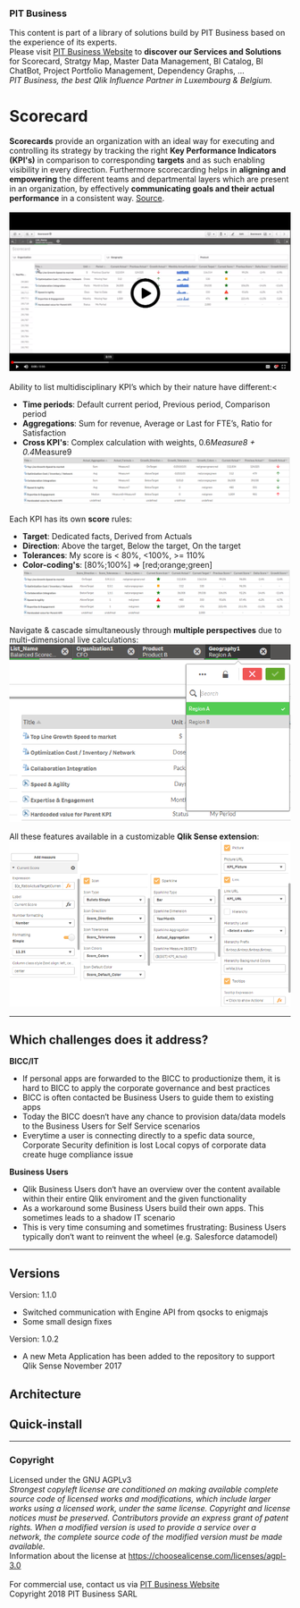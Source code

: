 ### PIT Business
This content is part of a library of solutions build by PIT Business based on the experience of its experts.<br>
Please visit [PIT Business Website](http://www.pit-business.com) to **discover our Services and Solutions** for Scorecard, Stratgy Map, Master Data Management, BI Catalog, BI ChatBot, Project Portfolio Management, Dependency Graphs, ...<br>
*PIT Business, the best Qlik Influence Partner in Luxembourg & Belgium.*<br>

# Scorecard
**Scorecards** provide an organization with an ideal way for executing and controlling its strategy by tracking the right **Key Performance Indicators (KPI's)** in comparison to corresponding **targets** and as such enabling visibility in every direction. Furthermore scorecarding helps in **aligning and empowering** the different teams and departmental layers which are present in an organization, by effectively **communicating goals and their actual performance** in a consistent way. [Source](http://www.element61.be/en/competence/strategy-management-scorecarding).<br>
<br>
[![Scorecard - PIT Business - Screencast](img/scorecard-screenshot-playvideo.png)](https://drive.google.com/file/d/1vB3rX8PORDdAptW21SpvbcuzDOZEcHMe/preview)<br>
<br>
Ability to list multidisciplinary KPI’s which by their nature have different:<
- **Time periods**: Default current period, Previous period, Comparison period
- **Aggregations**: Sum for revenue, Average or Last for FTE’s, Ratio for Satisfaction
- **Cross KPI's**: Complex calculation with weights, 0.6*Measure8 + 0.4*Measure9
![Scorecard - PIT Business - Growths](img/scorecard-screenshot-growths.png)<br>

Each KPI has its own **score** rules:
- **Target**: Dedicated facts, Derived from Actuals
- **Direction**: Above the target, Below the target, On the target
- **Tolerances**: My score is < 80%, <100%, >= 110%
- **Color-coding's**: [80%;100%] => [red;orange;green]
![Scorecard - PIT Business - Scores](img/scorecard-screenshot-scores.png)

Navigate & cascade simultaneously through **multiple perspectives** due to multi-dimensional live calculations:
![Scorecard - PIT Business - Scores](img/scorecard-screenshot-multidimensional.png)

All these features available in a customizable **Qlik Sense extension**:
![Scorecard - PIT Business - Edit](img/scorecard-screenshot-edit.png)


----------

## Which challenges does it address?

**BICC/IT**
 - If personal apps are forwarded to the BICC to productionize them, it is hard to BICC to apply the corporate governance and best practices
 - BICC is often contacted be Business Users to guide them to existing apps
 - Today the BICC doesn‘t have any chance to provision data/data models to the Business Users for Self Service scenarios
 - Everytime a user is connecting directly to a spefic data source, Corporate Security definition is lost
Local copys of corporate data create huge compliance issue

**Business Users**
 - Qlik Business Users don‘t have an overview over the content available within their entire Qlik enviroment and the given functionality
 - As a workaround some Business Users build their own apps. This sometimes leads to a shadow IT scenario
 - This is very time consuming and sometimes frustrating: Business Users typically don‘t want to reinvent the wheel (e.g. Salesforce datamodel)

----------

## Versions

Version: 1.1.0
  -  Switched communication with Engine API from qsocks to enigmajs
  -  Some small design fixes


Version: 1.0.2
  -  A new Meta Application has been added to the repository to support Qlik Sense November 2017

## Architecture

## Quick-install

----------

### Copyright
Licensed under the GNU AGPLv3<br>
*Strongest copyleft license are conditioned on making available complete source code of licensed works and modifications, which include larger works using a licensed work, under the same license. Copyright and license notices must be preserved. Contributors provide an express grant of patent rights. When a modified version is used to provide a service over a network, the complete source code of the modified version must be made available.*<br>
Information about the license at https://choosealicense.com/licenses/agpl-3.0<br>
<br>
For commercial use, contact us via [PIT Business Website](http://www.pit-business.com)<br>
Copyright 2018 PIT Business SARL<br>
